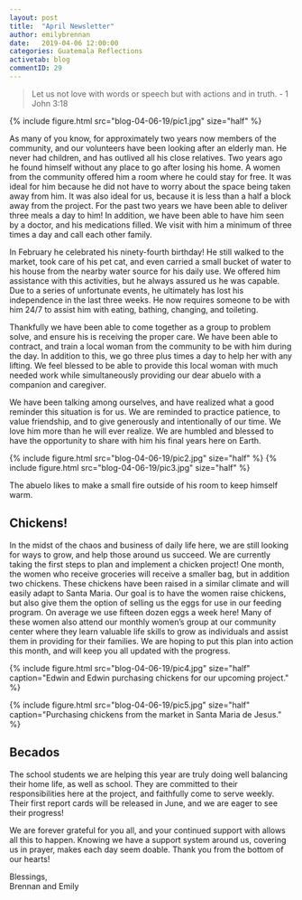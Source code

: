 ```yaml
---
layout: post
title:  "April Newsletter"
author: emilybrennan
date:   2019-04-06 12:00:00
categories: Guatemala Reflections
activetab: blog
commentID: 29
---
```



> Let us not love with words or speech but with actions and in truth.
> \- 1 John 3:18

{% include figure.html src="blog-04-06-19/pic1.jpg" size="half" %}

As many of you know, for approximately two years now members of the community, and our volunteers have been looking after an elderly man. He never had children, and has outlived all his close relatives. Two years ago he found himself without any place to go after losing his home. A women from the community offered him a room where he could stay for free. It was ideal for him because he did not have to worry about the space being taken away from him. It was also ideal for us, because it is less than a half a block away from the project. For the past two years we have been able to deliver three meals a day to him! In addition, we have been able to have him seen by a doctor, and his medications filled. We visit with him a minimum of three times a day and call each other family. 

In February he celebrated his ninety-fourth birthday! He still walked to the market, took care of his pet cat, and even carried a small bucket of water to his house from the nearby water source for his daily use. We offered him assistance with this activities, but he always assured us he was capable.  Due to a series of unfortunate events, he ultimately has lost his independence in the last three weeks. He now requires someone to be with him 24/7 to assist him with eating, bathing, changing, and toileting. 

Thankfully we have been able to come together as a group to problem solve, and ensure his is receiving the proper care. We have been able to contract, and train a local woman from the community to be with him during the day. In addition to this, we go three plus times a day to help her with any lifting. We feel blessed to be able to provide this local woman with much needed work while simultaneously providing our dear abuelo with a companion and caregiver.

We have been talking among ourselves, and have realized what a good reminder this situation is for us. We are reminded to practice patience, to value friendship, and to give generously and intentionally of our time. We love him more than he will ever realize. We are humbled and blessed to have the opportunity to share with him his final years here on Earth.

{% include figure.html src="blog-04-06-19/pic2.jpg" size="half" %}
{% include figure.html src="blog-04-06-19/pic3.jpg" size="half" %}

The abuelo likes to make a small fire outside of his room to keep himself warm. 

## Chickens!

In the midst of the chaos and business of daily life here, we are still looking for ways to grow, and help those around us succeed. We are currently taking the first steps to plan and implement a chicken project! One month, the women who receive groceries will receive a smaller bag, but in addition two chickens. These chickens have been raised in a similar climate and will easily adapt to Santa Maria. Our goal is to have the women raise chickens, but also give them the option of selling us the eggs for use in our feeding program. On average we use fifteen dozen eggs a week here! Many of these women also attend our monthly women’s group at our community center where they learn valuable life skills to grow as individuals and assist them in providing for their families. We are hoping to put this plan into action this month, and will keep you all updated with the progress. 

{% include figure.html src="blog-04-06-19/pic4.jpg" size="half" caption="Edwin and Edwin purchasing chickens for our upcoming project." %}

{% include figure.html src="blog-04-06-19/pic5.jpg" size="half" caption="Purchasing chickens from the market in Santa Maria de Jesus." %} 

## Becados

The school students we are helping this year are truly doing well balancing their home life, as well as school. They are committed to their responsibilities here at the project, and faithfully come to serve weekly. Their first report cards will be released in June, and we are eager to see their progress! 

We are forever grateful for you all, and your continued support with allows all this to happen. Knowing we have a support system around us, covering us in prayer, makes each day seem doable. Thank you from the bottom of our hearts!

<p class='meta'>
Blessings, <br>
Brennan and Emily
</p>